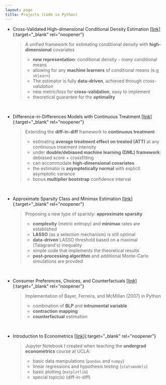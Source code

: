 ```yaml
---
layout: page
title: Projects (Code in Python)
---
```



- Cross-Validated High-dimensional Conditional Density Estimation [[link]](/notes/amcv.html){:target="_blank" rel="noopener"}

   > A unified framework for estimating conditional density with **high-dimensional** covariates
   >
   > - **new representation**: conditional density `~` *many* conditional means
   > - allowing for any **machine learners** of conditional means (e.g `sklearn`)
   > - The estimator is fully **data-driven**, achieved through *cross-validation* 
   > - new metric/loss for **cross-validation**, easy to implement
   > - theoretical guarantee for the **optimality**

<br>

- Difference-in-Differences Models with Continuous Treatment [[link]](/notes/Continuous_DiD.html){:target="_blank" rel="noopener"}

   > Extending the **diff-in-diff** framework to **continuous treatment**
   > 
   > - estimating **average treatment effect on treated (ATT)** at any continuous treatment intensity
   > - under **double/debiased machine learning (DML) framework**: debiased score + crossfitting
   > - can accommodate **high-dimensional covariates**
   > - the estimator is **asymptotically normal** with explicit asymptotic variance 
   > - bonus **multiplier bootstrap** confidence interval

<br>

- Approximate Sparsity Class and Minimax Estimation [[link]](/notes/minimax_series.html){:target="_blank" rel="noopener"}

   > Proposing a new type of sparisty: **approximate sparsity**
   > 
   > - **complexity** (metric entropy) and **minimax** rates are established
   > - **LASSO** (as a selection mechanism) is still optimal
   > - **data-driven** LASSO threshold based on a maximal (Talagrand's) inequality
   > - simple code that implements the theoretical results
   > - **post-processing algorithm** and additional Monte-Carlo simulations are provded

<br>

- Consumer Preferences, Choices, and Counterfactuals [[link]](/notes/Urban_Replication_Project.html){:target="_blank" rel="noopener"}
   
   > Implementation of Bayer, Ferreira, and McMillan (2007) in Python
   >
   >  - combination of **BLP** and **intrumental variable**
   >  - **contraction mapping**
   >  - **counterfactual** estimation

<br>

- Introduction to Econometrics [[link]](/notes/103_all_codes.html){:target="_blank" rel="noopener"}
   
   > Jupyter Notebook I created when teaching the **undergrad econometrics** course at UCLA:
   > 
   > - basic data manipulations (`pandas` and `numpy`)
   > - linear regressions and hypothesis testing (`statsmodels`)
   > - basic plotting (`matplotlib`)
   > - special topic(s) (diff-in-diff)
   
   
